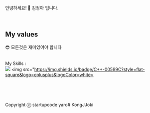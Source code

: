
안녕하세요! 🐹 김정아 입니다.
<br />
<br />
<br />
## My values
😎 모든것은 재미있어야 합니다<br />
<br />
<br />
My Skills : 
  <img style="display:flex;gap:30px;flex-wrap:wrap;">
  <img src="https://img.shields.io/badge/-C%23-000000?logo=Csharp&style=flat">
  <img src="https://img.shields.io/badge/C++-00599C?style=flat-square&logo=cplusplus&logoColor=white>
</div>
</div>
<br />
<br />
<br />

Copyright ⓒ startupcode yaro#   K o n g J J o k i 
 
 
